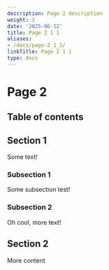 ```yaml
---
description: Page 2 description
weight: 2
date: '2025-06-12'
title: Page 2 1 1
aliases:
- /docs/page-2_1_1/
linkTitle: Page 2 1 1
type: docs
---
```


# Page 2

## Table of contents

## Section 1

Some text!

### Subsection 1

Some subsection test!

### Subsection 2

Oh cool, more text!

## Section 2

More content
